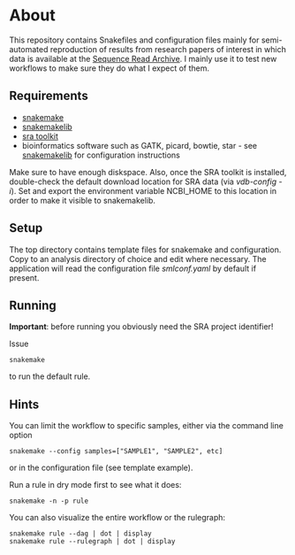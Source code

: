 # About #

This repository contains Snakefiles and configuration files mainly for
semi-automated reproduction of results from research papers of
interest in which data is available at the [Sequence Read Archive](http://www.ncbi.nlm.nih.gov/sra). I mainly use it to test new workflows to make sure they do what I expect of them.

## Requirements ##

- [snakemake](https://bitbucket.org/johanneskoester/snakemake/wiki/Home)
- [snakemakelib](https://github.com/percyfal/snakemakelib)
- [sra toolkit](http://www.ncbi.nlm.nih.gov/Traces/sra/?view=software)
- bioinformatics software such as GATK, picard, bowtie, star - see [snakemakelib](https://github.com/percyfal/snakemakelib) for configuration instructions

Make sure to have enough diskspace. Also, once the SRA toolkit is installed, double-check the default download location for SRA data (via *vdb-config -i*). Set and export the environment variable NCBI_HOME to this location in order to make it visible to snakemakelib.

## Setup ##

The top directory contains template files for snakemake and
configuration. Copy to an analysis directory of choice and edit where
necessary. The application will read the configuration file
*smlconf.yaml* by default if present.

## Running ##

**Important**: before running you obviously need the SRA project identifier!

Issue

	snakemake

to run the default rule.

## Hints ##

You can limit the workflow to specific samples, either via the command line option

	snakemake --config samples=["SAMPLE1", "SAMPLE2", etc]

or in the configuration file (see template example).

Run a rule in dry mode first to see what it does:

	snakemake -n -p rule

You can also visualize the entire workflow or the rulegraph:

	snakemake rule --dag | dot | display
	snakemake rule --rulegraph | dot | display

